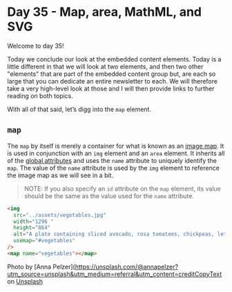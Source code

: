 # Day 35 - Map, area, MathML, and SVG

Welcome to day 35!

Today we conclude our look at the embedded content elements. Today is a little different in that we will look at two elements, and then two other "elements" that are part of the embedded content group but, are each so large that you can dedicate an entire newsletter to each. We will therefore take a very high-level look at those and I will then provide links to further reading on both topics.

With all of that said, let’s digg into the `map` element.

## `map`

The `map` by itself is merely a container for what is known as an [image map](https://html.spec.whatwg.org/#image-map). It is used in conjunction with an `img` element and an `area` element. It inherits all of the [global attributes](https://html.spec.whatwg.org/#global-attributes) and uses the `name` attribute to uniquely identify the `map`. The value of the `name` attribute is used by the `img` element to reference the image map as we will see in a bit.

> NOTE: If you also specify an `id` attribute on the `map` element, its value should be the same as the value used for the `name` attribute.

```html
<img
  src="../assets/vegetables.jpg"
  width="1296 "
  height="864"
  alt="A plate containing sliced avocado, rosa tomatoes, chickpeas, lettuce leaves, shredded cabage, cubed sweet potato, and bell peppers drizzled with a creamy dressing."
  usemap="#vegetables"
/>
<map name="vegetables"></map>
```

Photo by [Anna Pelzer](https://unsplash.com/@annapelzer?utm_source=unsplash&utm_medium=referral&utm_content=creditCopyText on [Unsplash](https://unsplash.com/s/photos/vegetable?utm_source=unsplash&utm_medium=referral&utm_content=creditCopyText)
